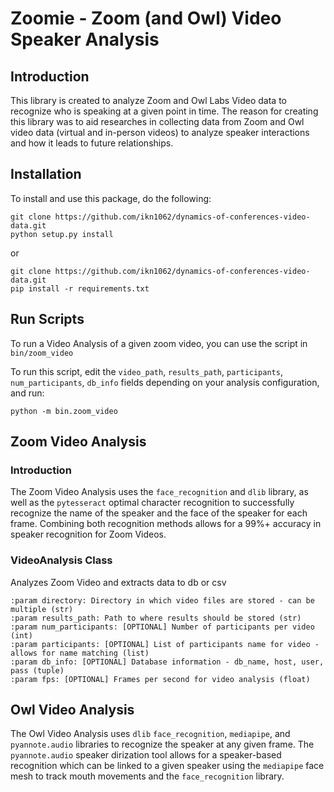 # Zoomie - Zoom (and Owl) Video Speaker Analysis

## Introduction

This library is created to analyze Zoom and Owl Labs Video data to recognize who is speaking
at a given point in time. The reason for creating this library was to aid researches in collecting
data from Zoom and Owl video data (virtual and in-person videos) to analyze speaker interactions
and how it leads to future relationships.

## Installation
To install and use this package, do the following:

```angular2html
git clone https://github.com/ikn1062/dynamics-of-conferences-video-data.git
python setup.py install
```
or
```angular2html
git clone https://github.com/ikn1062/dynamics-of-conferences-video-data.git
pip install -r requirements.txt
```

## Run Scripts
To run a Video Analysis of a given zoom video, you can use the script in `bin/zoom_video`

To run this script, edit the `video_path`, `results_path`, `participants`, `num_participants`,
`db_info` fields depending on your analysis configuration, and run:
```angular2html
python -m bin.zoom_video
```

## Zoom Video Analysis
### Introduction
The Zoom Video Analysis uses the `face_recognition` and `dlib` library, as well as the 
`pytesseract` optimal character recognition to successfully recognize the name of the 
speaker and the face of the speaker for each frame. Combining both recognition methods allows
for a 99%+ accuracy in speaker recognition for Zoom Videos.

### VideoAnalysis Class
Analyzes Zoom Video and extracts data to db or csv
```
:param directory: Directory in which video files are stored - can be multiple (str)
:param results_path: Path to where results should be stored (str)
:param num_participants: [OPTIONAL] Number of participants per video (int)
:param participants: [OPTIONAL] List of participants name for video - allows for name matching (list)
:param db_info: [OPTIONAL] Database information - db_name, host, user, pass (tuple)
:param fps: [OPTIONAL] Frames per second for video analysis (float)
```


## Owl Video Analysis
The Owl Video Analysis uses `dlib` `face_recognition`, `mediapipe`, and `pyannote.audio` libraries
to recognize the speaker at any given frame. The `pyannote.audio` speaker dirization tool allows 
for a speaker-based recognition which can be linked to a given speaker using the `mediapipe`
face mesh to track mouth movements and the `face_recognition` library.
